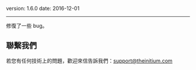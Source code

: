 version: 1.6.0
date: 2016-12-01

---

修復了一些 bug。

## 聯繫我們

若您有任何技術上的問題，歡迎來信告訴我們：[support@theinitium.com](mailto:support@theinitium.com)
